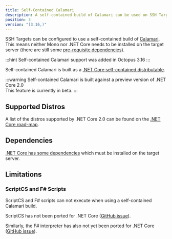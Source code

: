 ```yaml
---
title: Self-Contained Calamari
description: A self-contained build of Calamari can be used on SSH Targets. This means Mono does not need to be installed.  
position: 3
version: "[3.16,)"
---
```


SSH Targets can be configured to use a self-contained build of [Calamari](/docs/api-and-integration/calamari.md). This means neither Mono nor .NET Core needs to be installed on the target server (there are still some [pre-requisite dependencies](#dependencies)).

:::hint
Self-contained Calamari support was added in Octopus 3.16
:::

Self-contained Calamari is built as a [.NET Core self-contained distributable](https://docs.microsoft.com/en-us/dotnet/core/deploying/#self-contained-deployments-scd). 

:::warning
Self-contained Calamari is built against a preview version of .NET Core 2.0  
This feature is currently in beta. 
:::

## Supported Distros

A list of the distros supported by .NET Core 2.0 can be found on the [.NET Core road-map](https://github.com/dotnet/core/blob/master/roadmap.md#net-core-20---supported-os-versions).    

## Dependencies 

[.NET Core has some dependencies](https://github.com/dotnet/core/blob/master/Documentation/prereqs.md) which must be installed on the target server.

## Limitations

### ScriptCS and F# Scripts

ScriptCS and F# scripts can not execute when using a self-contained Calamari build. 

ScriptCS has not been ported for .NET Core ([GitHub issue](https://github.com/scriptcs/scriptcs/issues/1183)). 

 Similarly, the F# interpreter has also not yet been ported for .NET Core ([GitHub issue](https://github.com/Microsoft/visualfsharp/issues/2407)).